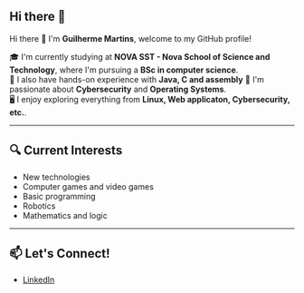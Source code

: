 ## Hi there 👋

<!--
**gmartins187/gmartins187** is a ✨ _special_ ✨ repository because its `README.md` (this file) appears on your GitHub profile.

Here are some ideas to get you started:

- 🔭 I’m currently working on ...
- 🌱 I’m currently learning ...
- 👯 I’m looking to collaborate on ...
- 🤔 I’m looking for help with ...
- 💬 Ask me about ...
- 📫 How to reach me: ...
- 😄 Pronouns: ...
- ⚡ Fun fact: ...
-->

Hi there 👋 I'm **Guilherme Martins**, welcome to my GitHub profile!

🎓 I'm currently studying at **NOVA SST - Nova School of Science and Technology**, where I'm pursuing a **BSc in computer science**.  
💼 I also have hands-on experience with **Java, C and assembly**
🔐 I'm passionate about **Cybersecurity** and **Operating Systems**.  
🖥️ I enjoy exploring everything from **Linux, Web applicaton, Cybersecurity, etc.**.

---

## 🔍 Current Interests

- New technologies
- Computer games and video games
- Basic programming
- Robotics
- Mathematics and logic

---

## 📫 Let's Connect!

- [LinkedIn](https://www.linkedin.com/in/guilherme-martins-9a680134b/)
